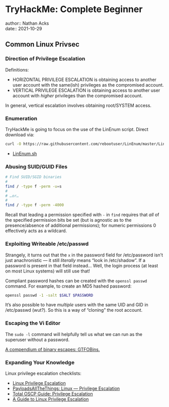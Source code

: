 # TryHackMe: Complete Beginner

author:: Nathan Acks  
date:: 2021-10-29

## Common Linux Privsec

### Direction of Privilege Escalation

Definitions:

* HORIZONTAL PRIVILEGE ESCALATION is obtaining access to another user account with the same(ish) privileges as the compromised account.
* VERTICAL PRIVILEGE ESCALATION is obtaining access to another user account with *higher* privileges than the compromised account.

In general, vertical escalation involves obtaining root/SYSTEM access.

### Enumeration

TryHackMe is going to focus on the use of the LinEnum script. Direct download via:

```bash
curl -O https://raw.githubusercontent.com/rebootuser/LinEnum/master/LinEnum.sh
```

* [LinEnum.sh](https://github.com/rebootuser/LinEnum/blob/master/LinEnum.sh)

### Abusing SUID/GUID Files

```bash
# Find SUID/SGID binaries
#
find / -type f -perm -u=s
#
# …or…
#
find / -type f -perm -4000
```

Recall that leading a permission specified with `-` in `find` requires that *all* of the specified permission bits be set (but is agnostic as to the presence/absence of additional permissions); for numeric permissions 0 effectively acts as a wildcard.

### Exploiting Writeable /etc/passwd

Strangely, it turns out that the `x` in the password field for /etc/password isn’t just anachronistic — it still *literally* means “look in /etc/shadow”. If a password is present in that field instead… Well, the login process (at least on most Linux systems) will still use that!

Compliant password hashes can be created with the `openssl passwd` command. For example, to create an MD5 hashed password:

```bash
openssl passwd -1 -salt $SALT $PASSWORD
```

It’s also possible to have *multiple* users with the same UID and GID in /etc/passwd (wut?). So this is a way of “cloning” the root account.

### Escaping the Vi Editor

The `sudo -l` command will helpfully tell us what we can run as the superuser without a password.

[A compendium of binary escapes: GTFOBins.](https://gtfobins.github.io/)

### Expanding Your Knowledge

Linux privilege escalation checklists:

* [Linux Privilege Escalation](https://github.com/netbiosX/Checklists/blob/master/Linux-Privilege-Escalation.md)
* [PayloadsAllTheThings: Linux — Privilege Escalation](https://github.com/swisskyrepo/PayloadsAllTheThings/blob/master/Methodology%20and%20Resources/Linux%20-%20Privilege%20Escalation.md)
* [Total OSCP Guide: Privilege Escalation](https://sushant747.gitbooks.io/total-oscp-guide/content/privilege_escalation_-_linux.html)
* [A Guide to Linux Privilege Escalation](https://payatu.com/guide-linux-privilege-escalation)
